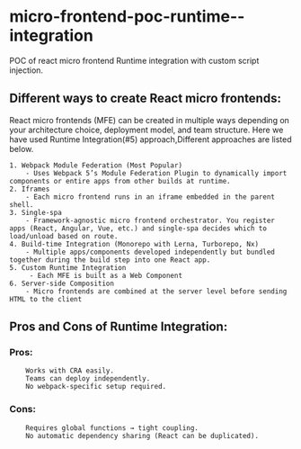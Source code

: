 # micro-frontend-poc-runtime--integration
POC of react micro frontend Runtime integration with custom script injection.

## Different ways to create React micro frontends:
React micro frontends (MFE) can be created in multiple ways depending on your architecture choice, deployment model, and team structure.
Here we have used Runtime Integration(#5) approach,Different approaches are listed below.

    1. Webpack Module Federation (Most Popular)
        - Uses Webpack 5’s Module Federation Plugin to dynamically import components or entire apps from other builds at runtime.
    2. Iframes
        - Each micro frontend runs in an iframe embedded in the parent shell.
    3. Single-spa
        - Framework-agnostic micro frontend orchestrator. You register apps (React, Angular, Vue, etc.) and single-spa decides which to load/unload based on route.
    4. Build-time Integration (Monorepo with Lerna, Turborepo, Nx)
        - Multiple apps/components developed independently but bundled together during the build step into one React app.
    5. Custom Runtime Integration
         - Each MFE is built as a Web Component
    6. Server-side Composition
        - Micro frontends are combined at the server level before sending HTML to the client


## Pros and Cons of Runtime Integration:

### Pros:
        Works with CRA easily.
        Teams can deploy independently.
        No webpack-specific setup required.

### Cons:
        Requires global functions → tight coupling.
        No automatic dependency sharing (React can be duplicated).
